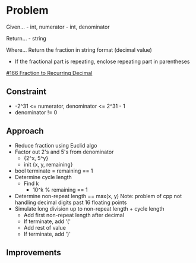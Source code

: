 
# Problem
Given...
    - int, numerator
    - int, denominator

Return...
    - string

Where...
Return the fraction in string format \(decimal value)
- If the fractional part is repeating, enclose repeating part in parentheses

[\#166 Fraction to Recurring Decimal](https://leetcode.com/problems/fraction-to-recurring-decimal/description/?envType=daily-question&envId=2025-09-24)

## Constraint
- -2^31 <= numerator, denominator <= 2^31 - 1
- denominator != 0

## Approach
- Reduce fraction using Euclid algo
- Factor out 2's and 5's from denominator
    - \{2^x, 5^y}
    - init \{x, y, remaining}
- bool terminate = remaining == 1
- Determine cycle length
    - Find k
        - 10^k % remaining == 1
- Determine non-repeat length == max\(x, y)
Note: problem of cpp not handling decimal digits past 16 floating points
- Simulate long division up to non-repeat length + cycle length
    - Add first non-repeat length after decimal
    - If terminate, add '\('
    - Add rest of value
    - If terminate, add '\)'


## Improvements

